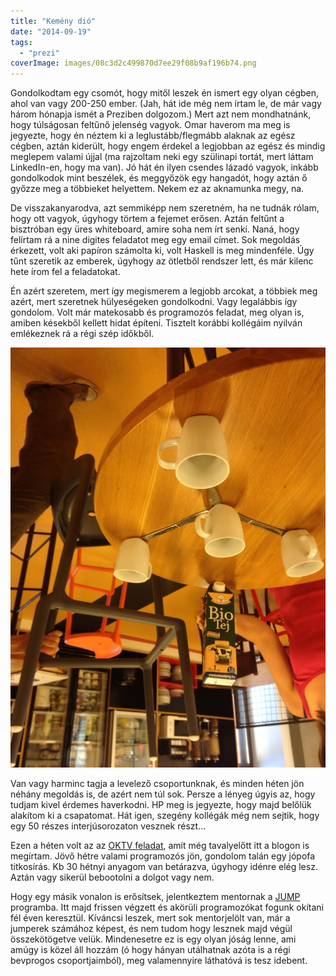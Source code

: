 ```yaml
---
title: "Kemény dió"
date: "2014-09-19"
tags: 
  - "prezi"
coverImage: images/08c3d2c499870d7ee29f08b9af196b74.png
---
```


Gondolkodtam egy csomót, hogy mitől leszek én ismert egy olyan cégben, ahol van vagy 200-250 ember. (Jah, hát ide még nem írtam le, de már vagy három hónapja ismét a Preziben dolgozom.) Mert azt nem mondhatnánk, hogy túlságosan feltűnő jelenség vagyok. Omar haverom ma meg is jegyezte, hogy én néztem ki a leglustább/flegmább alaknak az egész cégben, aztán kiderült, hogy engem érdekel a legjobban az egész és mindig meglepem valami újjal (ma rajzoltam neki egy szülinapi tortát, mert láttam LinkedIn-en, hogy ma van). Jó hát én ilyen csendes lázadó vagyok, inkább gondolkodok mint beszélek, és meggyőzök egy hangadót, hogy aztán ő győzze meg a többieket helyettem. Nekem ez az aknamunka megy, na.

De visszakanyarodva, azt semmiképp nem szeretném, ha ne tudnák rólam, hogy ott vagyok, úgyhogy törtem a fejemet erősen. Aztán feltűnt a bisztróban egy üres whiteboard, amire soha nem írt senki. Naná, hogy felírtam rá a nine digites feladatot meg egy email címet. Sok megoldás érkezett, volt aki papíron számolta ki, volt Haskell is meg mindenféle. Úgy tűnt szeretik az emberek, úgyhogy az ötletből rendszer lett, és már kilenc hete írom fel a feladatokat.

Én azért szeretem, mert így megismerem a legjobb arcokat, a többiek meg azért, mert szeretnek hülyeségeken gondolkodni. Vagy legalábbis így gondolom. Volt már matekosabb és programozós feladat, meg olyan is, amiben késekből kellett hidat építeni. Tisztelt korábbi kollégáim nyilván emlékeznek rá a régi szép időkből.

![pohar](images/pohar.jpg)

Van vagy harminc tagja a levelező csoportunknak, és minden héten jön néhány megoldás is, de azért nem túl sok. Persze a lényeg úgyis az, hogy tudjam kivel érdemes haverkodni. HP meg is jegyezte, hogy majd belőlük alakítom ki a csapatomat. Hát igen, szegény kollégák még nem sejtik, hogy egy 50 részes interjúsorozaton vesznek részt...

Ezen a héten volt az az [OKTV feladat](https://csokavar.hu/blog/2012/12/diophantosz/), amit még tavalyelőtt itt a blogon is megírtam. Jövő hétre valami programozós jön, gondolom talán egy jópofa titkosírás. Kb 30 hétnyi anyagom van betárazva, úgyhogy idénre elég lesz. Aztán vagy sikerül bebootolni a dolgot vagy nem.

Hogy egy másik vonalon is erősítsek, jelentkeztem mentornak a [JUMP](http://jump.prezi.com/) programba. Itt majd frissen végzett és akörüli programozókat fogunk okítani fél éven keresztül. Kíváncsi leszek, mert sok mentorjelölt van, már a jumperek számához képest, és nem tudom hogy lesznek majd végül összekötögetve velük. Mindenesetre ez is egy olyan jóság lenne, ami amúgy is közel áll hozzám (ó hogy hányan utálhatnak azóta is a régi bevprogos csoportjaimból), meg valamennyire láthatóvá is tesz idebent.
